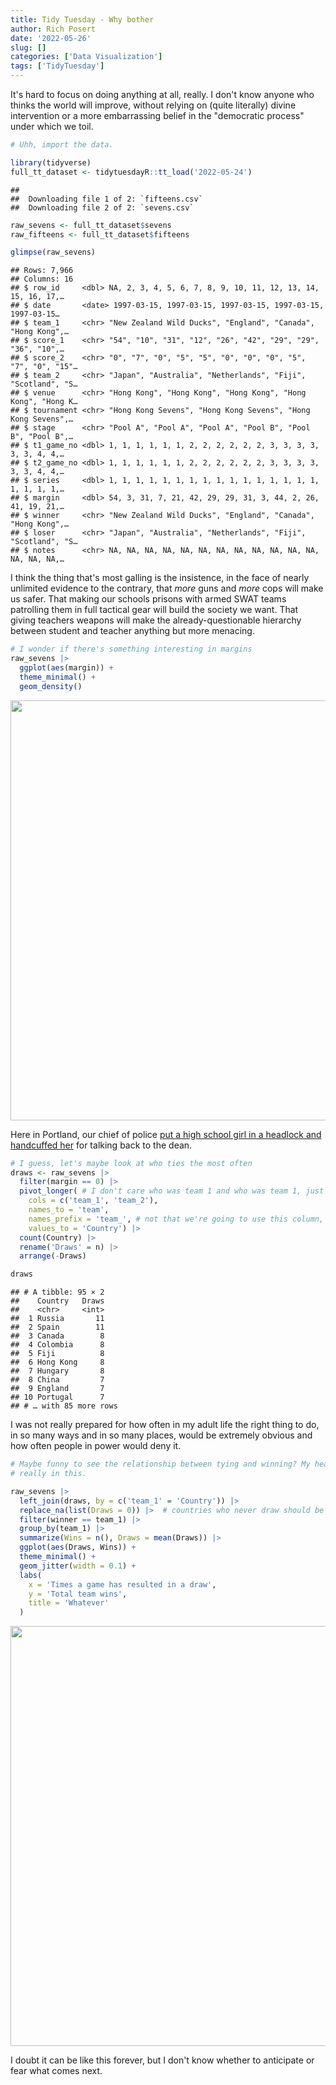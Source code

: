 ```yaml
---
title: Tidy Tuesday - Why bother
author: Rich Posert
date: '2022-05-26'
slug: []
categories: ['Data Visualization']
tags: ['TidyTuesday']
---
```




It's hard to focus on doing anything at all, really. I don't know anyone who thinks
the world will improve, without relying on (quite literally) divine intervention
or a more embarrassing belief in the "democratic process" under which we toil.


```r
# Uhh, import the data.

library(tidyverse)
full_tt_dataset <- tidytuesdayR::tt_load('2022-05-24')
```

```
## 
## 	Downloading file 1 of 2: `fifteens.csv`
## 	Downloading file 2 of 2: `sevens.csv`
```

```r
raw_sevens <- full_tt_dataset$sevens
raw_fifteens <- full_tt_dataset$fifteens

glimpse(raw_sevens)
```

```
## Rows: 7,966
## Columns: 16
## $ row_id     <dbl> NA, 2, 3, 4, 5, 6, 7, 8, 9, 10, 11, 12, 13, 14, 15, 16, 17,…
## $ date       <date> 1997-03-15, 1997-03-15, 1997-03-15, 1997-03-15, 1997-03-15…
## $ team_1     <chr> "New Zealand Wild Ducks", "England", "Canada", "Hong Kong",…
## $ score_1    <chr> "54", "10", "31", "12", "26", "42", "29", "29", "36", "10",…
## $ score_2    <chr> "0", "7", "0", "5", "5", "0", "0", "0", "5", "7", "0", "15"…
## $ team_2     <chr> "Japan", "Australia", "Netherlands", "Fiji", "Scotland", "S…
## $ venue      <chr> "Hong Kong", "Hong Kong", "Hong Kong", "Hong Kong", "Hong K…
## $ tournament <chr> "Hong Kong Sevens", "Hong Kong Sevens", "Hong Kong Sevens",…
## $ stage      <chr> "Pool A", "Pool A", "Pool A", "Pool B", "Pool B", "Pool B",…
## $ t1_game_no <dbl> 1, 1, 1, 1, 1, 1, 2, 2, 2, 2, 2, 2, 3, 3, 3, 3, 3, 3, 4, 4,…
## $ t2_game_no <dbl> 1, 1, 1, 1, 1, 1, 2, 2, 2, 2, 2, 2, 3, 3, 3, 3, 3, 3, 4, 4,…
## $ series     <dbl> 1, 1, 1, 1, 1, 1, 1, 1, 1, 1, 1, 1, 1, 1, 1, 1, 1, 1, 1, 1,…
## $ margin     <dbl> 54, 3, 31, 7, 21, 42, 29, 29, 31, 3, 44, 2, 26, 41, 19, 21,…
## $ winner     <chr> "New Zealand Wild Ducks", "England", "Canada", "Hong Kong",…
## $ loser      <chr> "Japan", "Australia", "Netherlands", "Fiji", "Scotland", "S…
## $ notes      <chr> NA, NA, NA, NA, NA, NA, NA, NA, NA, NA, NA, NA, NA, NA, NA,…
```

I think the thing that's most galling is the insistence, in the face of nearly
unlimited evidence to the contrary, that *more* guns and *more* cops will make us
safer. That making our schools prisons with armed SWAT teams patrolling them
in full tactical gear will build the society we want. That giving teachers weapons
will make the already-questionable hierarchy between student and teacher anything
but more menacing.


```r
# I wonder if there's something interesting in margins
raw_sevens |> 
  ggplot(aes(margin)) +
  theme_minimal() +
  geom_density()
```

<img src="{{< blogdown/postref >}}index_files/figure-html/unnamed-chunk-2-1.png" width="672" />


Here in Portland, our chief of police
[put a high school girl in a headlock and handcuffed her](https://www.portlandmercury.com/blogtown/2020/06/08/28519546/portland-police-chief-jami-resch-resigns)
for talking back to the dean.


```r
# I guess, let's maybe look at who ties the most often
draws <- raw_sevens |> 
  filter(margin == 0) |> 
  pivot_longer( # I don't care who was team 1 and who was team 1, just that they both tied
    cols = c('team_1', 'team_2'),
    names_to = 'team',
    names_prefix = 'team_', # not that we're going to use this column, but let's be neat
    values_to = 'Country') |> 
  count(Country) |> 
  rename('Draws' = n) |> 
  arrange(-Draws)

draws
```

```
## # A tibble: 95 × 2
##    Country   Draws
##    <chr>     <int>
##  1 Russia       11
##  2 Spain        11
##  3 Canada        8
##  4 Colombia      8
##  5 Fiji          8
##  6 Hong Kong     8
##  7 Hungary       8
##  8 China         7
##  9 England       7
## 10 Portugal      7
## # … with 85 more rows
```

I was not really prepared for how often in my adult life the right thing to do, in so many ways and in so
many places, would be extremely obvious and how often people in power would deny
it.


```r
# Maybe funny to see the relationship between tying and winning? My heart's not
# really in this.

raw_sevens |> 
  left_join(draws, by = c('team_1' = 'Country')) |> 
  replace_na(list(Draws = 0)) |>  # countries who never draw should be 0
  filter(winner == team_1) |> 
  group_by(team_1) |> 
  summarize(Wins = n(), Draws = mean(Draws)) |> 
  ggplot(aes(Draws, Wins)) +
  theme_minimal() +
  geom_jitter(width = 0.1) +
  labs(
    x = 'Times a game has resulted in a draw',
    y = 'Total team wins',
    title = 'Whatever'
  )
```

<img src="{{< blogdown/postref >}}index_files/figure-html/unnamed-chunk-4-1.png" width="672" />

I doubt it can be like this forever, but I don't know whether to anticipate or fear what comes next.
